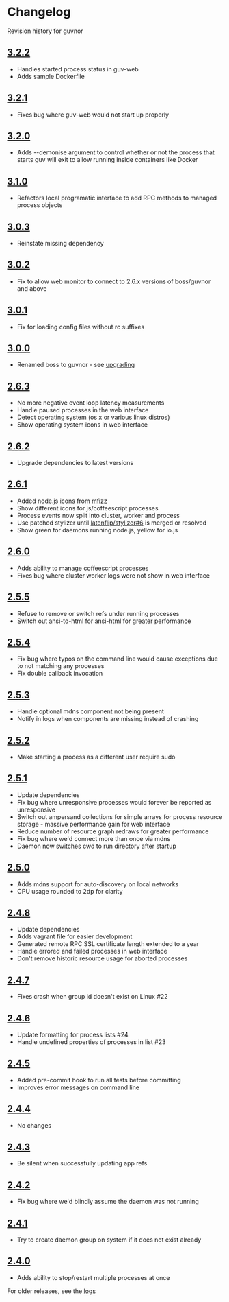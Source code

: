 # Changelog

Revision history for guvnor

## [3.2.2](releases/tag/v3.2.2)

 * Handles started process status in guv-web
 * Adds sample Dockerfile

## [3.2.1](releases/tag/v3.2.1)

 * Fixes bug where guv-web would not start up properly

## [3.2.0](releases/tag/v3.2.0)

 * Adds --demonise argument to control whether or not the process that starts guv will exit to allow running inside containers like Docker

## [3.1.0](releases/tag/v3.1.0)

 * Refactors local programatic interface to add RPC methods to managed process objects

## [3.0.3](releases/tag/v3.0.3)

 * Reinstate missing dependency

## [3.0.2](releases/tag/v3.0.2)

 * Fix to allow web monitor to connect to 2.6.x versions of boss/guvnor and above

## [3.0.1](releases/tag/v3.0.1)

 * Fix for loading config files without rc suffixes

## [3.0.0](releases/tag/v3.0.0)

 * Renamed boss to guvnor - see [upgrading](UPGRADING.md)

## [2.6.3](releases/tag/v2.6.3)

 * No more negative event loop latency measurements
 * Handle paused processes in the web interface
 * Detect operating system (os x or various linux distros)
 * Show operating system icons in web interface

## [2.6.2](releases/tag/v2.6.2)

 * Upgrade dependencies to latest versions

## [2.6.1](releases/tag/v2.6.1)

 * Added node.js icons from [mfizz](http://fizzed.com/oss/font-mfizz)
 * Show different icons for js/coffeescript processes
 * Process events now split into cluster, worker and process
 * Use patched stylizer until [latenflip/stylizer#6](https://github.com/latentflip/stylizer/pull/6) is merged or resolved
 * Show green for daemons running node.js, yellow for io.js

## [2.6.0](releases/tag/v2.6.0)

 * Adds ability to manage coffeescript processes
 * Fixes bug where cluster worker logs were not show in web interface

## [2.5.5](releases/tag/v2.5.5)

 * Refuse to remove or switch refs under running processes
 * Switch out ansi-to-html for ansi-html for greater performance

## [2.5.4](releases/tag/v2.5.4)

 * Fix bug where typos on the command line would cause exceptions due to not matching any processes
 * Fix double callback invocation

## [2.5.3](releases/tag/v2.5.3)

 * Handle optional mdns component not being present
 * Notify in logs when components are missing instead of crashing

## [2.5.2](releases/tag/v2.5.2)

 * Make starting a process as a different user require sudo

## [2.5.1](releases/tag/v2.5.1)

 * Update dependencies
 * Fix bug where unresponsive processes would forever be reported as unresponsive
 * Switch out ampersand collections for simple arrays for process resource storage - massive performance gain for web interface
 * Reduce number of resource graph redraws for greater performance
 * Fix bug where we'd connect more than once via mdns
 * Daemon now switches cwd to run directory after startup

## [2.5.0](releases/tag/v2.5.0)

 * Adds mdns support for auto-discovery on local networks
 * CPU usage rounded to 2dp for clarity

## [2.4.8](releases/tag/v2.4.8)

 * Update dependencies
 * Adds vagrant file for easier development
 * Generated remote RPC SSL certificate length extended to a year
 * Handle errored and failed processes in web interface
 * Don't remove historic resource usage for aborted processes

## [2.4.7](releases/tag/v2.4.7)

 * Fixes crash when group id doesn't exist on Linux #22

## [2.4.6](releases/tag/v2.4.6)

 * Update formatting for process lists #24
 * Handle undefined properties of processes in list #23

## [2.4.5](releases/tag/v2.4.5)

 * Added pre-commit hook to run all tests before committing
 * Improves error messages on command line

## [2.4.4](releases/tag/v2.4.4)

 * No changes

## [2.4.3](releases/tag/v2.4.3)

 * Be silent when successfully updating app refs

## [2.4.2](releases/tag/v2.4.2)

 * Fix bug where we'd blindly assume the daemon was not running

## [2.4.1](releases/tag/v2.4.1)

 * Try to create daemon group on system if it does not exist already

## [2.4.0](releases/tag/v2.4.0)

 * Adds ability to stop/restart multiple processes at once

For older releases, see the [logs](https://github.com/tableflip/boss/commits/master)
